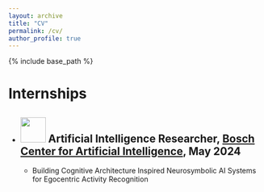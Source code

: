 ```yaml
---
layout: archive
title: "CV"
permalink: /cv/
author_profile: true
---
```


{% include base_path %}

Internships
======

* ## <img src="https://github.com/kauroy1994/home/assets/57400980/8891649c-c178-41b9-8182-18d9c138fc95" width="50" height="50"> Artificial Intelligence Researcher, [Bosch Center for Artificial Intelligence](https://www.bosch-ai.com/), May 2024
  *  Building Cognitive Architecture Inspired Neurosymbolic AI Systems for Egocentric Activity Recognition
